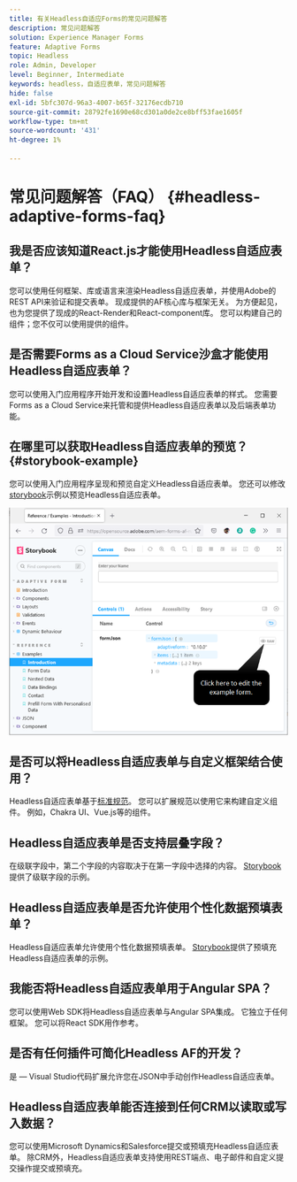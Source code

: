 ```yaml
---
title: 有关Headless自适应Forms的常见问题解答
description: 常见问题解答
solution: Experience Manager Forms
feature: Adaptive Forms
topic: Headless
role: Admin, Developer
level: Beginner, Intermediate
keywords: headless，自适应表单，常见问题解答
hide: false
exl-id: 5bfc307d-96a3-4007-b65f-32176ecdb710
source-git-commit: 28792fe1690e68cd301a0de2ce8bff53fae1605f
workflow-type: tm+mt
source-wordcount: '431'
ht-degree: 1%

---
```


# 常见问题解答（FAQ） {#headless-adaptive-forms-faq}

## 我是否应该知道React.js才能使用Headless自适应表单？

您可以使用任何框架、库或语言来渲染Headless自适应表单，并使用Adobe的REST API来验证和提交表单。 现成提供的AF核心库与框架无关。 为方便起见，也为您提供了现成的React-Render和React-component库。 您可以构建自己的组件；您不仅可以使用提供的组件。


<!-- 
## Did Adobe release a new AEM Archetype for Headless adaptive forms?

You can use Archetype 37 with flag `includeFormsheadless` or later flag to create an AEM project with Headless adaptive forms functionality. 

-->

## 是否需要Forms as a Cloud Service沙盒才能使用Headless自适应表单？

您可以使用入门应用程序开始开发和设置Headless自适应表单的样式。 您需要Forms as a Cloud Service来托管和提供Headless自适应表单以及后端表单功能。

<!-- ## Do I need an archetype project to develop Headless adaptive forms?

You can use the starter app to start developing and styling your Headless adaptive forms. Later on, you can use the 
archetype project to deploy the finished Headless adaptive forms and corresponding custom code, created using starter app, to Forms as a Cloud Service environment. The Forms as a Cloud Service environment helps you test and productionize the forms. -->

## 在哪里可以获取Headless自适应表单的预览？ {#storybook-example}

您可以使用入门应用程序呈现和预览自定义Headless自适应表单。 您还可以修改[storybook](https://opensource.adobe.com/aem-forms-af-runtime/storybook/?path=/story/reference-examples--introduction)示例以预览Headless自适应表单。

![](/help/assets/storybook-example.png)

## 是否可以将Headless自适应表单与自定义框架结合使用？

Headless自适应表单基于[标准规范](/help/assets/headless-adaptive-forms-specification.pdf)。 您可以扩展规范以使用它来构建自定义组件。 例如，Chakra UI、Vue.js等的组件。

## Headless自适应表单是否支持层叠字段？

在级联字段中，第二个字段的内容取决于在第一字段中选择的内容。 [Storybook](https://opensource.adobe.com/aem-forms-af-runtime/storybook/?path=/story/adaptive-form-dynamic-behaviour--options&args=formJson.items[0].fieldType：drop-down；formJson.items[0].minimum：！未定义；formJson.items[0].maximum：！未定义；formJson.items[0].label.value：Choose+number+of+options；formJson.items[0].enum[0]：1；formJson.items[0].enum[1]：2；formJson.items[0].enum[2]：3；formJson.items[1].fieldType：down)提供了级联字段的示例。

## Headless自适应表单是否允许使用个性化数据预填表单？

Headless自适应表单允许使用个性化数据预填表单。 [Storybook](https://opensource.adobe.com/aem-forms-af-runtime/storybook/?path=/story/reference-examples--prefill-form-with-personalised-data)提供了预填充Headless自适应表单的示例。

<!-- >
## Can I use existing Adaptive Forms editor to create a Headless adaptive form?

At this moment, you use the Adaptive Form Editor to specify the JSON structure and set submit action for the forms. Support for drag-and-drop components, applying rules using editor, and more editor-related options would be available later in the beta phase. Keep a watch on release notes.  -->

## 我能否将Headless自适应表单用于Angular SPA？

您可以使用Web SDK将Headless自适应表单与Angular SPA集成。 它独立于任何框架。 您可以将React SDK用作参考。

<!-- ## Should the `-r prerelease` switch be used every time to start the AEM SDK instance or only for the first time?

During the limited release program, use the `-r prerelease` switch every time you start the AEM SDK instance. 

## What is AEM Forms add-on (.far file) and how to install it?

Adobe Experience Manager Forms as a Cloud Service feature archive provides tools to create Headless adaptive forms on the local development environment. To install the feature archive, see [Setup development environment](setup-development-environment.md).

<!-- 
## Where do one get the license.properties file from?

You do not require a license.properties file to run AEM Cloud Service SDK. 

-->

## 是否有任何插件可简化Headless AF的开发？

是 — Visual Studio代码扩展允许您在JSON中手动创作Headless自适应表单。

## Headless自适应表单能否连接到任何CRM以读取或写入数据？

您可以使用Microsoft Dynamics和Salesforce提交或预填充Headless自适应表单。 除CRM外，Headless自适应表单支持使用REST端点、电子邮件和自定义提交操作提交或预填充。
